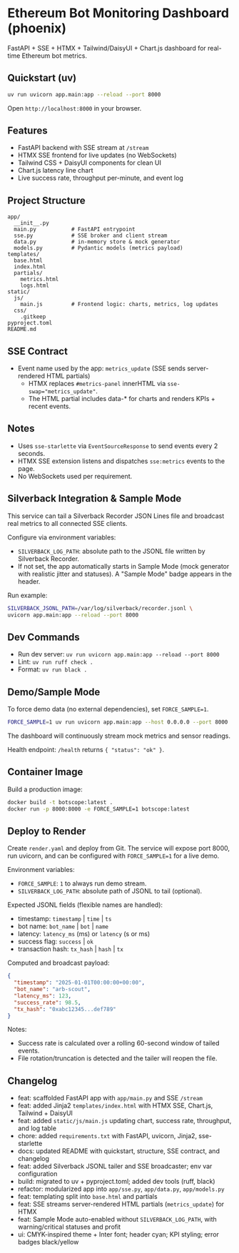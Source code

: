 # Ethereum Bot Monitoring Dashboard (phoenix)

FastAPI + SSE + HTMX + Tailwind/DaisyUI + Chart.js dashboard for real-time Ethereum bot metrics.

## Quickstart (uv)

```bash
uv run uvicorn app.main:app --reload --port 8000
```

Open `http://localhost:8000` in your browser.

## Features

- FastAPI backend with SSE stream at `/stream`
- HTMX SSE frontend for live updates (no WebSockets)
- Tailwind CSS + DaisyUI components for clean UI
- Chart.js latency line chart
- Live success rate, throughput per-minute, and event log

## Project Structure

```
app/
  __init__.py
  main.py           # FastAPI entrypoint
  sse.py            # SSE broker and client stream
  data.py           # in-memory store & mock generator
  models.py         # Pydantic models (metrics payload)
templates/
  base.html
  index.html
  partials/
    metrics.html
    logs.html
static/
  js/
    main.js         # Frontend logic: charts, metrics, log updates
  css/
    .gitkeep
pyproject.toml
README.md
```

## SSE Contract

- Event name used by the app: `metrics_update` (SSE sends server-rendered HTML partials)
  - HTMX replaces `#metrics-panel` innerHTML via `sse-swap="metrics_update"`.
  - The HTML partial includes data-* for charts and renders KPIs + recent events.

## Notes

- Uses `sse-starlette` via `EventSourceResponse` to send events every 2 seconds.
- HTMX SSE extension listens and dispatches `sse:metrics` events to the page.
- No WebSockets used per requirement.

## Silverback Integration & Sample Mode

This service can tail a Silverback Recorder JSON Lines file and broadcast real metrics to all connected SSE clients.

Configure via environment variables:

- `SILVERBACK_LOG_PATH`: absolute path to the JSONL file written by Silverback Recorder.
- If not set, the app automatically starts in Sample Mode (mock generator with realistic jitter and statuses). A "Sample Mode" badge appears in the header.

Run example:

```bash
SILVERBACK_JSONL_PATH=/var/log/silverback/recorder.jsonl \
uvicorn app.main:app --reload --port 8000
```

## Dev Commands

- Run dev server: `uv run uvicorn app.main:app --reload --port 8000`
- Lint: `uv run ruff check .`
- Format: `uv run black .`

## Demo/Sample Mode

To force demo data (no external dependencies), set `FORCE_SAMPLE=1`.

```bash
FORCE_SAMPLE=1 uv run uvicorn app.main:app --host 0.0.0.0 --port 8000
```

The dashboard will continuously stream mock metrics and sensor readings.

Health endpoint: `/health` returns `{ "status": "ok" }`.

## Container Image

Build a production image:

```bash
docker build -t botscope:latest .
docker run -p 8000:8000 -e FORCE_SAMPLE=1 botscope:latest
```

## Deploy to Render

Create `render.yaml` and deploy from Git. The service will expose port 8000, run uvicorn, and can be configured with `FORCE_SAMPLE=1` for a live demo.

Environment variables:

- `FORCE_SAMPLE`: `1` to always run demo stream.
- `SILVERBACK_LOG_PATH`: absolute path of JSONL to tail (optional).


Expected JSONL fields (flexible names are handled):

- timestamp: `timestamp` | `time` | `ts`
- bot name: `bot_name` | `bot` | `name`
- latency: `latency_ms` (ms) or `latency` (s or ms)
- success flag: `success` | `ok`
- transaction hash: `tx_hash` | `hash` | `tx`

Computed and broadcast payload:

```json
{
  "timestamp": "2025-01-01T00:00:00+00:00",
  "bot_name": "arb-scout",
  "latency_ms": 123,
  "success_rate": 98.5,
  "tx_hash": "0xabc12345...def789"
}
```

Notes:

- Success rate is calculated over a rolling 60-second window of tailed events.
- File rotation/truncation is detected and the tailer will reopen the file.

## Changelog

- feat: scaffolded FastAPI app with `app/main.py` and SSE `/stream`
- feat: added Jinja2 `templates/index.html` with HTMX SSE, Chart.js, Tailwind + DaisyUI
- feat: added `static/js/main.js` updating chart, success rate, throughput, and log table
- chore: added `requirements.txt` with FastAPI, uvicorn, Jinja2, sse-starlette
- docs: updated README with quickstart, structure, SSE contract, and changelog
- feat: added Silverback JSONL tailer and SSE broadcaster; env var configuration
- build: migrated to uv + pyproject.toml; added dev tools (ruff, black)
- refactor: modularized app into `app/sse.py`, `app/data.py`, `app/models.py`
- feat: templating split into `base.html` and partials
- feat: SSE streams server-rendered HTML partials (`metrics_update`) for HTMX
- feat: Sample Mode auto-enabled without `SILVERBACK_LOG_PATH`, with warning/critical statuses and profit
- ui: CMYK-inspired theme + Inter font; header cyan; KPI styling; error badges black/yellow
